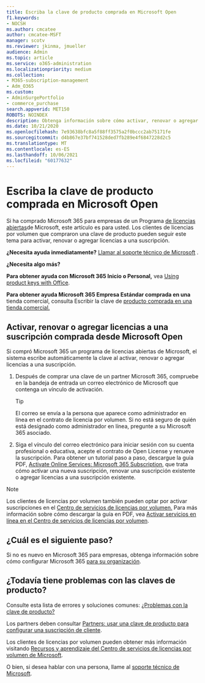 ```yaml
---
title: Escriba la clave de producto comprada en Microsoft Open
f1.keywords:
- NOCSH
ms.author: cmcatee
author: cmcatee-MSFT
manager: scotv
ms.reviewer: jkinma, jmueller
audience: Admin
ms.topic: article
ms.service: o365-administration
ms.localizationpriority: medium
ms.collection:
- M365-subscription-management
- Adm_O365
ms.custom:
- AdminSurgePortfolio
- commerce_purchase
search.appverid: MET150
ROBOTS: NOINDEX
description: Obtenga información sobre cómo activar, renovar o agregar licencias a una suscripción Microsoft 365 para empresas.
ms.date: 10/21/2020
ms.openlocfilehash: 7e93638bfc8a5f88ff3575a2f0bccc2ab75171fe
ms.sourcegitcommit: d4b867e37bf741528ded7fb289e4f6847228d2c5
ms.translationtype: MT
ms.contentlocale: es-ES
ms.lasthandoff: 10/06/2021
ms.locfileid: "60177632"
---
```

# <a name="enter-your-product-key-purchased-from-microsoft-open"></a>Escriba la clave de producto comprada en Microsoft Open

Si ha comprado Microsoft 365 para empresas de un Programa [de licencias abiertas](https://go.microsoft.com/fwlink/p/?LinkID=613298)de Microsoft, este artículo es para usted. Los clientes de licencias por volumen que compraron una clave de producto pueden seguir este tema para activar, renovar o agregar licencias a una suscripción.
  
 **¿Necesita ayuda inmediatamente?** [Llamar al soporte técnico de Microsoft](..//business-video/get-help-support.md) . 
  
 **¿Necesita algo más?**
 
 **Para obtener ayuda con Microsoft 365 Inicio o Personal,** vea [Using product keys with Office](https://support.microsoft.com/office/12a5763a-d45c-4685-8c95-a44500213759.aspx).
  
 **Para obtener ayuda Microsoft 365 Empresa Estándar comprada en una** tienda comercial, consulta Escribir la clave de [producto comprada en una tienda comercial.](enter-your-product-key.md) 
  
## <a name="activate-renew-or-add-licenses-to-a-subscription-purchased-from-microsoft-open"></a>Activar, renovar o agregar licencias a una suscripción comprada desde Microsoft Open

Si compró Microsoft 365 un programa de licencias abiertas de Microsoft, el sistema escribe automáticamente la clave al activar, renovar o agregar licencias a una suscripción.
  
1. Después de comprar una clave de un partner Microsoft 365, compruebe en la bandeja de entrada un correo electrónico de Microsoft que contenga un vínculo de activación.
    
    > [!TIP]
    >  El correo se envía a la persona que aparece como administrador en línea en el contrato de licencia por volumen. Si no está seguro de quién está designado como administrador en línea, pregunte a su Microsoft 365 asociado. 
  
2. Siga el vínculo del correo electrónico para iniciar sesión con su cuenta profesional o educativa, acepte el contrato de Open License y renueve la suscripción. Para obtener un tutorial paso a paso, descargue la guía PDF, [Activate Online Services: Microsoft 365 Subscription](https://go.microsoft.com/fwlink/p/?LinkId=618100), que trata cómo activar una nueva suscripción, renovar una suscripción existente o agregar licencias a una suscripción existente.
    
> [!NOTE]
> Los clientes de licencias por volumen también pueden optar por activar suscripciones en el [Centro de servicios de licencias por volumen.](https://go.microsoft.com/fwlink/p/?LinkID=282016) Para más información sobre cómo descargar la guía en PDF, vea [Activar servicios en línea en el Centro de servicios de licencias por volumen](https://go.microsoft.com/fwlink/p/?LinkId=618096). 
  
## <a name="whats-next"></a>¿Cuál es el siguiente paso?

Si no es nuevo en Microsoft 365 para empresas, obtenga información sobre cómo configurar Microsoft 365 [para su organización](../admin/setup/setup.md).
  
## <a name="still-having-trouble-with-product-keys"></a>¿Todavía tiene problemas con las claves de producto?

Consulte esta lista de errores y soluciones comunes: [¿Problemas con la clave de producto?](product-key-errors-and-solutions.md)
  
Los partners deben consultar [Partners: usar una clave de producto para configurar una suscripción de cliente](https://support.microsoft.com/office/cf22c50f-95c9-4fa2-b959-c264de256d40).
  
Los clientes de licencias por volumen pueden obtener más información visitando [Recursos y aprendizaje del Centro de servicios de licencias por volumen de Microsoft](https://go.microsoft.com/fwlink/p/?LinkId=618103).
  
O bien, si desea hablar con una persona, llame al [soporte técnico de Microsoft](../business-video/get-help-support.md).
